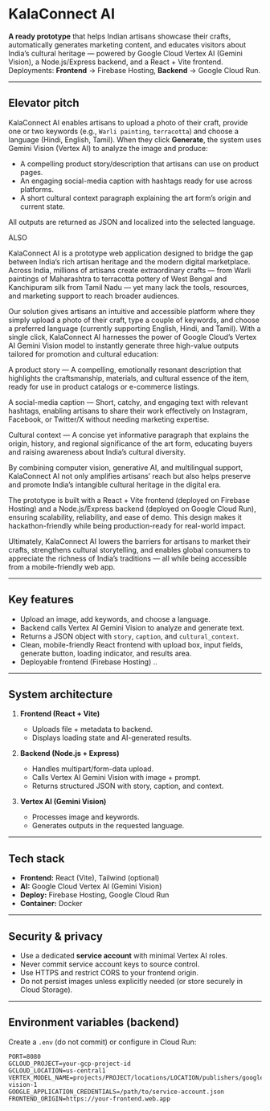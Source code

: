 # KalaConnect AI

**A ready prototype** that helps Indian artisans showcase their crafts, automatically generates marketing content, and educates visitors about India’s cultural heritage — powered by Google Cloud Vertex AI (Gemini Vision), a Node.js/Express backend, and a React + Vite frontend. Deployments: **Frontend** → Firebase Hosting, **Backend** → Google Cloud Run.

---

## Elevator pitch

KalaConnect AI enables artisans to upload a photo of their craft, provide one or two keywords (e.g., `Warli painting`, `terracotta`) and choose a language (Hindi, English, Tamil). When they click **Generate**, the system uses Gemini Vision (Vertex AI) to analyze the image and produce:

- A compelling product story/description that artisans can use on product pages.
- An engaging social-media caption with hashtags ready for use across platforms.
- A short cultural context paragraph explaining the art form’s origin and current state.

All outputs are returned as JSON and localized into the selected language.

ALSO

KalaConnect AI is a prototype web application designed to bridge the gap between India’s rich artisan heritage and the modern digital marketplace. Across India, millions of artisans create extraordinary crafts — from Warli paintings of Maharashtra to terracotta pottery of West Bengal and Kanchipuram silk from Tamil Nadu — yet many lack the tools, resources, and marketing support to reach broader audiences.

Our solution gives artisans an intuitive and accessible platform where they simply upload a photo of their craft, type a couple of keywords, and choose a preferred language (currently supporting English, Hindi, and Tamil). With a single click, KalaConnect AI harnesses the power of Google Cloud’s Vertex AI Gemini Vision model to instantly generate three high-value outputs tailored for promotion and cultural education:

A product story — A compelling, emotionally resonant description that highlights the craftsmanship, materials, and cultural essence of the item, ready for use in product catalogs or e-commerce listings.

A social-media caption — Short, catchy, and engaging text with relevant hashtags, enabling artisans to share their work effectively on Instagram, Facebook, or Twitter/X without needing marketing expertise.

Cultural context — A concise yet informative paragraph that explains the origin, history, and regional significance of the art form, educating buyers and raising awareness about India’s cultural diversity.

By combining computer vision, generative AI, and multilingual support, KalaConnect AI not only amplifies artisans’ reach but also helps preserve and promote India’s intangible cultural heritage in the digital era.

The prototype is built with a React + Vite frontend (deployed on Firebase Hosting) and a Node.js/Express backend (deployed on Google Cloud Run), ensuring scalability, reliability, and ease of demo. This design makes it hackathon-friendly while being production-ready for real-world impact.

Ultimately, KalaConnect AI lowers the barriers for artisans to market their crafts, strengthens cultural storytelling, and enables global consumers to appreciate the richness of India’s traditions — all while being accessible from a mobile-friendly web app.

---

## Key features

- Upload an image, add keywords, and choose a language.
- Backend calls Vertex AI Gemini Vision to analyze and generate text.
- Returns a JSON object with `story`, `caption`, and `cultural_context`.
- Clean, mobile-friendly React frontend with upload box, input fields, generate button, loading indicator, and results area.
- Deployable frontend (Firebase Hosting) ..

---

## System architecture

1. **Frontend (React + Vite)**
   - Uploads file + metadata to backend.
   - Displays loading state and AI-generated results.

2. **Backend (Node.js + Express)**
   - Handles multipart/form-data upload.
   - Calls Vertex AI Gemini Vision with image + prompt.
   - Returns structured JSON with story, caption, and context.

3. **Vertex AI (Gemini Vision)**
   - Processes image and keywords.
   - Generates outputs in the requested language.

---

## Tech stack

- **Frontend:** React (Vite), Tailwind (optional)
- **AI:** Google Cloud Vertex AI (Gemini Vision)
- **Deploy:** Firebase Hosting, Google Cloud Run
- **Container:** Docker

---

## Security & privacy

- Use a dedicated **service account** with minimal Vertex AI roles.
- Never commit service account keys to source control.
- Use HTTPS and restrict CORS to your frontend origin.
- Do not persist images unless explicitly needed (or store securely in Cloud Storage).

---

## Environment variables (backend)

Create a `.env` (do not commit) or configure in Cloud Run:

```env
PORT=8080
GCLOUD_PROJECT=your-gcp-project-id
GCLOUD_LOCATION=us-central1
VERTEX_MODEL_NAME=projects/PROJECT/locations/LOCATION/publishers/google/models/gemini-vision-1
GOOGLE_APPLICATION_CREDENTIALS=/path/to/service-account.json
FRONTEND_ORIGIN=https://your-frontend.web.app
